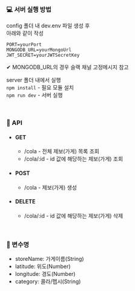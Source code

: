### 💻 서버 실행 방법

config 폴더 내 dev.env 파일 생성 후  
아래와 같이 작성

```
PORT=yourPort
MONGODB_URL=yourMongoUrl
JWT_SECRET=yourJWTSecretKey
```

✔ MONGODB_URL의 경우 슬랙 채널 고정메시지 참고

server 폴더 내에서 실행  
`npm install` - 필요 모듈 설치  
`npm run dev` - 서버 실행

</br>

### 📄 API

- #### GET
  - /cola - 전체 제보(가게) 목록 조회
  - /cola/:id - id 값에 해당하는 제보(가게) 조회
- #### POST
  - /cola - 제보(가게) 생성
- #### DELETE
  - /cola/:id - id 값에 해당하는 제보(가게) 삭제

</br>

### 📄 변수명

- storeName: 가게이름(String)
- latitude: 위도(Number)
- longitude: 경도(Number)
- category: 콜라/펩시(String)
